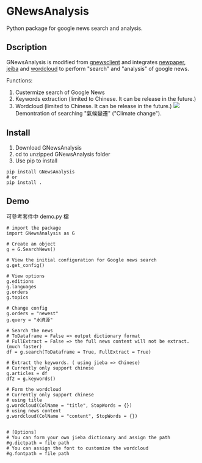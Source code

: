 # GNewsAnalysis
Python package for google news search and analysis.

## Dscription
GNewsAnalysis is modified from [gnewsclient](https://github.com/nikhilkumarsingh/gnewsclient/tree/master/gnewsclient) and integrates [newpaper](https://newspaper.readthedocs.io/en/latest/), [jeiba](https://github.com/fxsjy/jieba) and [wordcloud](https://github.com/amueller/word_cloud) to perform "search" and "analysis" of google news. 

Functions:
1. Custermize search of Google News 
2. Keywords extraction  (limited to Chinese. It can be release in the future.)
3. Wordcloud  (limited to Chinese. It can be release in the future.)
![](https://i.imgur.com/Vqs484E.png)
Demontration of searching "氣候變遷" ("Climate change").

## Install
1. Download GNewsAnalysis
1. cd to unzipped GNewsAnalysis folder
1. Use pip to install
```
pip install GNewsAnalysis
# or
pip install .
```

## Demo
可參考套件中 demo.py 檔

```
# import the package
import GNewsAnalysis as G

# Create an object
g = G.SearchNews()

# View the initial configuration for Google news search
g.get_config()

# View options 
g.editions
g.languages
g.orders
g.topics

# Change config
g.orders = "newest"
g.query = "水資源"

# Search the news 
# ToDataframe = False => output dictionary format
# FullExtract = False => the full news content will not be extract. (much faster)
df = g.search(ToDataframe = True, FullExtract = True)

# Extract the keywords. ( using jieba => Chinese)
# Currently only support chinese 
g.articles = df
df2 = g.keywords()

# Form the wordcloud
# Currently only support chinese 
# using title
g.wordcloud(ColName = "title", StopWords = {})
# using news content
g.wordcloud(ColName = "content", StopWords = {})


# [Options] 
# You can form your own jieba dictionary and assign the path
#g.dictpath = file path
# You can assign the font to customize the wordcloud
#g.fontpath = file path
```
